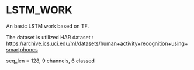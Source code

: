 # LSTM_WORK
An basic LSTM work based on TF.

The dataset is utilized HAR dataset : https://archive.ics.uci.edu/ml/datasets/human+activity+recognition+using+smartphones

seq_len = 128, 9 channels, 6 classed
